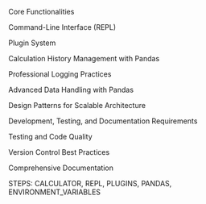 Core Functionalities

Command-Line Interface (REPL)

Plugin System

Calculation History Management with Pandas

Professional Logging Practices

Advanced Data Handling with Pandas

Design Patterns for Scalable Architecture




Development, Testing, and Documentation Requirements

Testing and Code Quality

Version Control Best Practices

Comprehensive Documentation


STEPS:
CALCULATOR, REPL, PLUGINS, PANDAS, ENVIRONMENT_VARIABLES